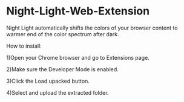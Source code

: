 # Night-Light-Web-Extension

Night Light automatically shifts the colors of your browser content to warmer end of the color spectrum after dark.

How to install:

1)Open your Chrome browser and go to Extensions page.

2)Make sure the Developer Mode is enabled.

3)Click the Load upacked button.

4)Select and upload the extracted folder.
